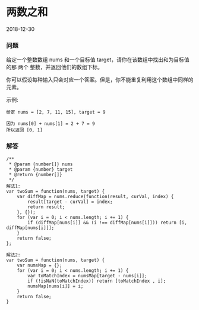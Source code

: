 # 两数之和
2018-12-30

### 问题

给定一个整数数组 nums 和一个目标值 target，请你在该数组中找出和为目标值的那 两个 整数，并返回他们的数组下标。

你可以假设每种输入只会对应一个答案。但是，你不能重复利用这个数组中同样的元素。

示例:

```
给定 nums = [2, 7, 11, 15], target = 9

因为 nums[0] + nums[1] = 2 + 7 = 9
所以返回 [0, 1]
```

### 解答

```
/**
 * @param {number[]} nums
 * @param {number} target
 * @return {number[]}
 */
解法1:
var twoSum = function(nums, target) {
    var diffMap = nums.reduce(function(result, curVal, index) {
        result[target - curVal] = index;
        return result;
    }, {});
    for (var i = 0; i < nums.length; i += 1) {
        if (diffMap[nums[i]] && (i !== diffMap[nums[i]])) return [i, diffMap[nums[i]]];
    }
    return false;
};

解法2:
var twoSum = function(nums, target) {
    var numsMap = {};
    for (var i = 0; i < nums.length; i += 1) {
        var toMatchIndex = numsMap[target - nums[i]];
        if (!isNaN(toMatchIndex)) return [toMatchIndex , i];
        numsMap[nums[i]] = i;
    }
    return false;
}
```
